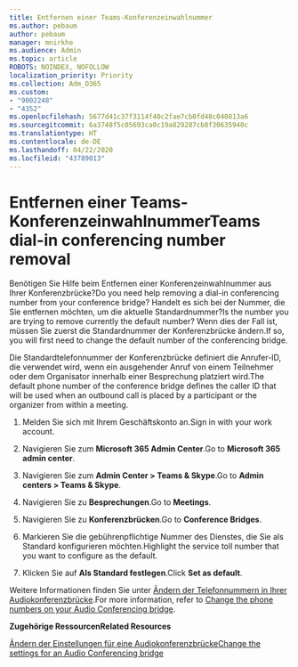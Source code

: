 ```yaml
---
title: Entfernen einer Teams-Konferenzeinwahlnummer
ms.author: pebaum
author: pebaum
manager: mnirkhe
ms.audience: Admin
ms.topic: article
ROBOTS: NOINDEX, NOFOLLOW
localization_priority: Priority
ms.collection: Adm_O365
ms.custom:
- "9002248"
- "4352"
ms.openlocfilehash: 5677d41c37f3114f40c2fae7cb0fd48c040813a6
ms.sourcegitcommit: 6a3748f5c05693ca0c19a829287cb8f30635940c
ms.translationtype: HT
ms.contentlocale: de-DE
ms.lasthandoff: 04/22/2020
ms.locfileid: "43789013"
---
```

# <a name="teams-dial-in-conferencing-number-removal"></a><span data-ttu-id="c0196-102">Entfernen einer Teams-Konferenzeinwahlnummer</span><span class="sxs-lookup"><span data-stu-id="c0196-102">Teams dial-in conferencing number removal</span></span>

<span data-ttu-id="c0196-103">Benötigen Sie Hilfe beim Entfernen einer Konferenzeinwahlnummer aus Ihrer Konferenzbrücke?</span><span class="sxs-lookup"><span data-stu-id="c0196-103">Do you need help removing a dial-in conferencing number from your conference bridge?</span></span> <span data-ttu-id="c0196-104">Handelt es sich bei der Nummer, die Sie entfernen möchten, um die aktuelle Standardnummer?</span><span class="sxs-lookup"><span data-stu-id="c0196-104">Is the number you are trying to remove currently the default number?</span></span> <span data-ttu-id="c0196-105">Wenn dies der Fall ist, müssen Sie zuerst die Standardnummer der Konferenzbrücke ändern.</span><span class="sxs-lookup"><span data-stu-id="c0196-105">If so, you will first need to change the default number of the conferencing bridge.</span></span>

<span data-ttu-id="c0196-106">Die Standardtelefonnummer der Konferenzbrücke definiert die Anrufer-ID, die verwendet wird, wenn ein ausgehender Anruf von einem Teilnehmer oder dem Organisator innerhalb einer Besprechung platziert wird.</span><span class="sxs-lookup"><span data-stu-id="c0196-106">The default phone number of the conference bridge defines the caller ID that will be used when an outbound call is placed by a participant or the organizer from within a meeting.</span></span>

1. <span data-ttu-id="c0196-107">Melden Sie sich mit Ihrem Geschäftskonto an.</span><span class="sxs-lookup"><span data-stu-id="c0196-107">Sign in with your work account.</span></span>

2. <span data-ttu-id="c0196-108">Navigieren Sie zum **Microsoft 365 Admin Center**.</span><span class="sxs-lookup"><span data-stu-id="c0196-108">Go to **Microsoft 365 admin center**.</span></span>

3. <span data-ttu-id="c0196-109">Navigieren Sie zum **Admin Center > Teams & Skype**.</span><span class="sxs-lookup"><span data-stu-id="c0196-109">Go to **Admin centers > Teams & Skype**.</span></span>

4. <span data-ttu-id="c0196-110">Navigieren Sie zu **Besprechungen**.</span><span class="sxs-lookup"><span data-stu-id="c0196-110">Go to **Meetings**.</span></span>

5. <span data-ttu-id="c0196-111">Navigieren Sie zu **Konferenzbrücken**.</span><span class="sxs-lookup"><span data-stu-id="c0196-111">Go to **Conference Bridges**.</span></span>

6. <span data-ttu-id="c0196-112">Markieren Sie die gebührenpflichtige Nummer des Dienstes, die Sie als Standard konfigurieren möchten.</span><span class="sxs-lookup"><span data-stu-id="c0196-112">Highlight the service toll number that you want to configure as the default.</span></span>

7. <span data-ttu-id="c0196-113">Klicken Sie auf **Als Standard festlegen**.</span><span class="sxs-lookup"><span data-stu-id="c0196-113">Click **Set as default**.</span></span>

<span data-ttu-id="c0196-114">Weitere Informationen finden Sie unter [Ändern der Telefonnummern in Ihrer Audiokonferenzbrücke](https://docs.microsoft.com/microsoftteams/change-the-phone-numbers-on-your-audio-conferencing-bridge).</span><span class="sxs-lookup"><span data-stu-id="c0196-114">For more information, refer to [Change the phone numbers on your Audio Conferencing bridge](https://docs.microsoft.com/microsoftteams/change-the-phone-numbers-on-your-audio-conferencing-bridge).</span></span>

<span data-ttu-id="c0196-115">**Zugehörige Ressourcen**</span><span class="sxs-lookup"><span data-stu-id="c0196-115">**Related Resources**</span></span>

[<span data-ttu-id="c0196-116">Ändern der Einstellungen für eine Audiokonferenzbrücke</span><span class="sxs-lookup"><span data-stu-id="c0196-116">Change the settings for an Audio Conferencing bridge</span></span>](https://docs.microsoft.com/microsoftteams/change-the-settings-for-an-audio-conferencing-bridge)
